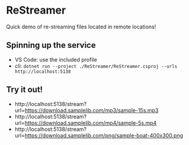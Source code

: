 # ReStreamer

Quick demo of re-streaming files located in remote locations!

## Spinning up the service

- VS Code: use the included profile
- cli: `dotnet run --project ./ReStreamer/ReStreamer.csproj --urls http://localhost:5138`

## Try it out!

- http://localhost:5138/stream?url=https://download.samplelib.com/mp3/sample-15s.mp3
- http://localhost:5138/stream?url=https://download.samplelib.com/mp4/sample-5s.mp4
- http://localhost:5138/stream?url=https://download.samplelib.com/png/sample-boat-400x300.png
